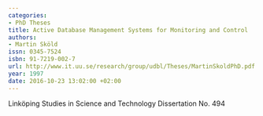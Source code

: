```yaml
---
categories:
- PhD Theses
title: Active Database Management Systems for Monitoring and Control
authors:
- Martin Sköld
issn: 0345-7524
isbn: 91-7219-002-7
url: http://www.it.uu.se/research/group/udbl/Theses/MartinSkoldPhD.pdf
year: 1997
date: 2016-10-23 13:02:00 +02:00
---
```

Linköping Studies in Science and Technology Dissertation No. 494
